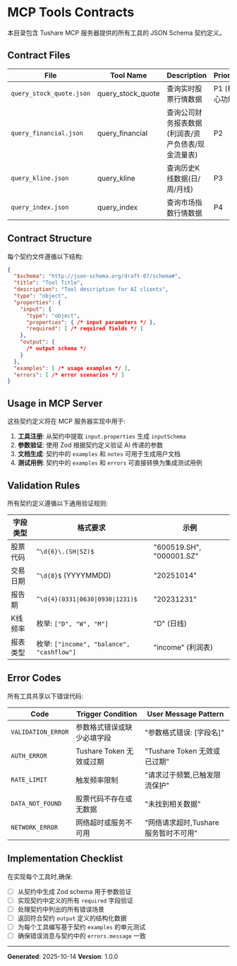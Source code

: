 # MCP Tools Contracts

本目录包含 Tushare MCP 服务器提供的所有工具的 JSON Schema 契约定义。

## Contract Files

| File | Tool Name | Description | Priority |
|------|-----------|-------------|----------|
| `query_stock_quote.json` | query_stock_quote | 查询实时股票行情数据 | P1 (核心功能) |
| `query_financial.json` | query_financial | 查询公司财务报表数据(利润表/资产负债表/现金流量表) | P2 |
| `query_kline.json` | query_kline | 查询历史K线数据(日/周/月线) | P3 |
| `query_index.json` | query_index | 查询市场指数行情数据 | P4 |

## Contract Structure

每个契约文件遵循以下结构:

```json
{
  "$schema": "http://json-schema.org/draft-07/schema#",
  "title": "Tool Title",
  "description": "Tool description for AI clients",
  "type": "object",
  "properties": {
    "input": {
      "type": "object",
      "properties": { /* input parameters */ },
      "required": [ /* required fields */ ]
    },
    "output": {
      /* output schema */
    }
  },
  "examples": [ /* usage examples */ ],
  "errors": [ /* error scenarios */ ]
}
```

## Usage in MCP Server

这些契约定义将在 MCP 服务器实现中用于:

1. **工具注册**: 从契约中提取 `input.properties` 生成 `inputSchema`
2. **参数验证**: 使用 Zod 根据契约定义验证 AI 传递的参数
3. **文档生成**: 契约中的 `examples` 和 `notes` 可用于生成用户文档
4. **测试用例**: 契约中的 `examples` 和 `errors` 可直接转换为集成测试用例

## Validation Rules

所有契约定义遵循以下通用验证规则:

| 字段类型 | 格式要求 | 示例 |
|---------|---------|------|
| 股票代码 | `^\d{6}\.(SH\|SZ)$` | "600519.SH", "000001.SZ" |
| 交易日期 | `^\d{8}$` (YYYYMMDD) | "20251014" |
| 报告期 | `^\d{4}(0331\|0630\|0930\|1231)$` | "20231231" |
| K线频率 | 枚举: `["D", "W", "M"]` | "D" (日线) |
| 报表类型 | 枚举: `["income", "balance", "cashflow"]` | "income" (利润表) |

## Error Codes

所有工具共享以下错误代码:

| Code | Trigger Condition | User Message Pattern |
|------|------------------|---------------------|
| `VALIDATION_ERROR` | 参数格式错误或缺少必填字段 | "参数格式错误: [字段名]" |
| `AUTH_ERROR` | Tushare Token 无效或过期 | "Tushare Token 无效或已过期" |
| `RATE_LIMIT` | 触发频率限制 | "请求过于频繁,已触发限流保护" |
| `DATA_NOT_FOUND` | 股票代码不存在或无数据 | "未找到相关数据" |
| `NETWORK_ERROR` | 网络超时或服务不可用 | "网络请求超时,Tushare 服务暂时不可用" |

## Implementation Checklist

在实现每个工具时,确保:

- [ ] 从契约中生成 Zod schema 用于参数验证
- [ ] 实现契约中定义的所有 `required` 字段验证
- [ ] 处理契约中列出的所有错误场景
- [ ] 返回符合契约 `output` 定义的结构化数据
- [ ] 为每个工具编写基于契约 `examples` 的单元测试
- [ ] 确保错误消息与契约中的 `errors.message` 一致

---

**Generated**: 2025-10-14
**Version**: 1.0.0
